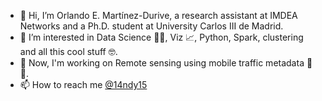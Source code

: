 - 👋 Hi, I’m Orlando E. Martínez-Durive, a research assistant at IMDEA Networks and a Ph.D. student at University Carlos III de Madrid.
- 👀 I’m interested in Data Science 👨‍💻, Viz 📈, Python, Spark, clustering and all this cool stuff 🤓.
- 🌱 Now, I'm working on Remote sensing using mobile traffic metadata 📱 📡.
- 📫 How to reach me [@14ndy15](https://twitter.com/14ndy15)

<!---
14ndy15/14ndy15 is a ✨ special ✨ repository because its `README.md` (this file) appears on your GitHub profile.
You can click the Preview link to take a look at your changes.
--->
